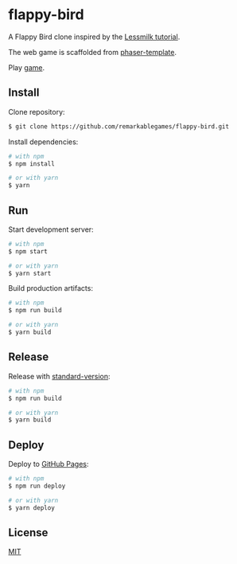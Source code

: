 # flappy-bird

A Flappy Bird clone inspired by the [Lessmilk tutorial](http://www.lessmilk.com/tutorial/flappy-bird-phaser-1).

The web game is scaffolded from [phaser-template](https://github.com/remarkablegames/phaser-template).

Play [game](https://remarkablegames.org/flappy-bird/).

## Install

Clone repository:

```sh
$ git clone https://github.com/remarkablegames/flappy-bird.git
```

Install dependencies:

```sh
# with npm
$ npm install

# or with yarn
$ yarn
```

## Run

Start development server:

```sh
# with npm
$ npm start

# or with yarn
$ yarn start
```

Build production artifacts:

```sh
# with npm
$ npm run build

# or with yarn
$ yarn build
```

## Release

Release with [standard-version](https://github.com/conventional-changelog/standard-version):

```sh
# with npm
$ npm run build

# or with yarn
$ yarn build
```

## Deploy

Deploy to [GitHub Pages](https://pages.github.com):

```sh
# with npm
$ npm run deploy

# or with yarn
$ yarn deploy
```

## License

[MIT](LICENSE)
